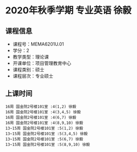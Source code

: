 # 2020年秋季学期 专业英语 徐毅






## 课程信息

- 课程号：MEMA6201U.01
- 学分：2
- 教学类型：理论课
- 开课单位：项目管理教育中心
- 课程类别：硕士
- 课程层次：专业硕士

## 上课时间

```
16周 国金院2号楼101室 :4(1,2) 徐毅
16周 国金院2号楼101室 :4(3,4,5) 徐毅
16周 国金院2号楼101室 :4(6,7) 徐毅
16周 国金院2号楼101室 :4(8,9,10) 徐毅
13~15周 国金院2号楼101室 :5(1,2) 徐毅
13~15周 国金院2号楼101室 :5(3,4,5) 徐毅
13~15周 国金院2号楼101室 :5(6,7) 徐毅
13~15周 国金院2号楼101室 :5(8,9,10) 徐毅
```

